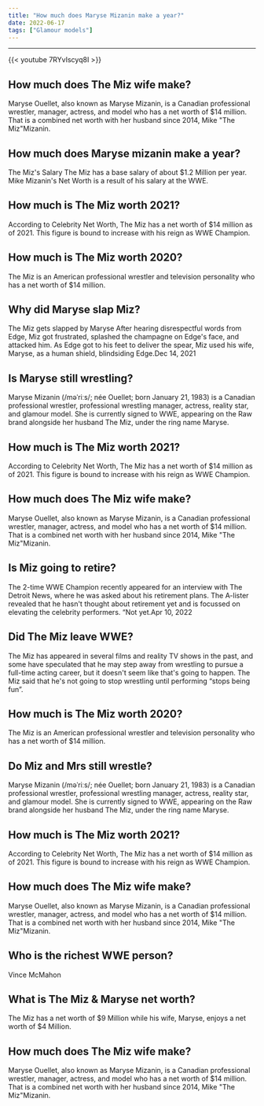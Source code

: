 ```yaml
---
title: "How much does Maryse Mizanin make a year?"
date: 2022-06-17
tags: ["Glamour models"]
---
```


---
{{< youtube 7RYvIscyq8I >}}
## How much does The Miz wife make?
Maryse Ouellet, also known as Maryse Mizanin, is a Canadian professional wrestler, manager, actress, and model who has a net worth of $14 million. That is a combined net worth with her husband since 2014, Mike "The Miz"Mizanin.

## How much does Maryse mizanin make a year?
The Miz's Salary The Miz has a base salary of about $1.2 Million per year. Mike Mizanin's Net Worth is a result of his salary at the WWE.

## How much is The Miz worth 2021?
According to Celebrity Net Worth, The Miz has a net worth of $14 million as of 2021. This figure is bound to increase with his reign as WWE Champion.

## How much is The Miz worth 2020?
The Miz is an American professional wrestler and television personality who has a net worth of $14 million.

## Why did Maryse slap Miz?
The Miz gets slapped by Maryse After hearing disrespectful words from Edge, Miz got frustrated, splashed the champagne on Edge's face, and attacked him. As Edge got to his feet to deliver the spear, Miz used his wife, Maryse, as a human shield, blindsiding Edge.Dec 14, 2021

## Is Maryse still wrestling?
Maryse Mizanin (/məˈriːs/; née Ouellet; born January 21, 1983) is a Canadian professional wrestler, professional wrestling manager, actress, reality star, and glamour model. She is currently signed to WWE, appearing on the Raw brand alongside her husband The Miz, under the ring name Maryse.

## How much is The Miz worth 2021?
According to Celebrity Net Worth, The Miz has a net worth of $14 million as of 2021. This figure is bound to increase with his reign as WWE Champion.

## How much does The Miz wife make?
Maryse Ouellet, also known as Maryse Mizanin, is a Canadian professional wrestler, manager, actress, and model who has a net worth of $14 million. That is a combined net worth with her husband since 2014, Mike "The Miz"Mizanin.

## Is Miz going to retire?
The 2-time WWE Champion recently appeared for an interview with The Detroit News, where he was asked about his retirement plans. The A-lister revealed that he hasn't thought about retirement yet and is focussed on elevating the celebrity performers. “Not yet.Apr 10, 2022

## Did The Miz leave WWE?
The Miz has appeared in several films and reality TV shows in the past, and some have speculated that he may step away from wrestling to pursue a full-time acting career, but it doesn't seem like that's going to happen. The Miz said that he's not going to stop wrestling until performing “stops being fun”.

## How much is The Miz worth 2020?
The Miz is an American professional wrestler and television personality who has a net worth of $14 million.

## Do Miz and Mrs still wrestle?
Maryse Mizanin (/məˈriːs/; née Ouellet; born January 21, 1983) is a Canadian professional wrestler, professional wrestling manager, actress, reality star, and glamour model. She is currently signed to WWE, appearing on the Raw brand alongside her husband The Miz, under the ring name Maryse.

## How much is The Miz worth 2021?
According to Celebrity Net Worth, The Miz has a net worth of $14 million as of 2021. This figure is bound to increase with his reign as WWE Champion.

## How much does The Miz wife make?
Maryse Ouellet, also known as Maryse Mizanin, is a Canadian professional wrestler, manager, actress, and model who has a net worth of $14 million. That is a combined net worth with her husband since 2014, Mike "The Miz"Mizanin.

## Who is the richest WWE person?
Vince McMahon

## What is The Miz & Maryse net worth?
The Miz has a net worth of $9 Million while his wife, Maryse, enjoys a net worth of $4 Million.

## How much does The Miz wife make?
Maryse Ouellet, also known as Maryse Mizanin, is a Canadian professional wrestler, manager, actress, and model who has a net worth of $14 million. That is a combined net worth with her husband since 2014, Mike "The Miz"Mizanin.

